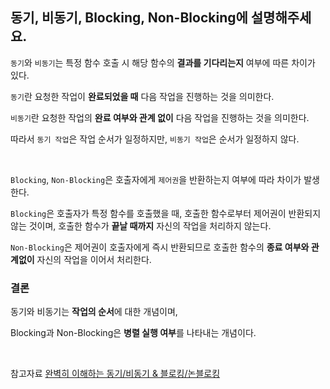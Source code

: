 ## 동기, 비동기, Blocking, Non-Blocking에 설명해주세요.

`동기`와 `비동기`는 특정 함수 호출 시 해당 함수의 **결과를 기다리는지** 여부에 따른 차이가 있다.

`동기`란 요청한 작업이 **완료되었을 때** 다음 작업을 진행하는 것을 의미한다.

`비동기`란 요청한 작업의 **완료 여부와 관계 없이** 다음 작업을 진행하는 것을 의미한다.

따라서 `동기 작업`은 작업 순서가 일정하지만, `비동기 작업`은 순서가 일정하지 않다.

<br />

`Blocking`, `Non-Blocking`은 호출자에게 `제어권`을 반환하는지 여부에 따라 차이가 발생한다.

`Blocking`은 호출자가 특정 함수를 호출했을 때, 호출한 함수로부터 제어권이 반환되지 않는 것이며, 호출한 함수가 **끝날 때까지** 자신의 작업을 처리하지 않는다.

`Non-Blocking`은 제어권이 호출자에게 즉시 반환되므로 호출한 함수의 **종료 여부와 관계없이** 자신의 작업을 이어서 처리한다.

### 결론

동기와 비동기는 **작업의 순서**에 대한 개념이며,

Blocking과 Non-Blocking은 **병렬 실행 여부**를 나타내는 개념이다.

<br />

참고자료
[완벽히 이해하는 동기/비동기 & 블로킹/논블로킹](https://inpa.tistory.com/entry/%F0%9F%91%A9%E2%80%8D%F0%9F%92%BB-%EB%8F%99%EA%B8%B0%EB%B9%84%EB%8F%99%EA%B8%B0-%EB%B8%94%EB%A1%9C%ED%82%B9%EB%85%BC%EB%B8%94%EB%A1%9C%ED%82%B9-%EA%B0%9C%EB%85%90-%EC%A0%95%EB%A6%AC#%EB%B9%84%EB%8F%99%EA%B8%B0%EC%9D%98_%EC%84%B1%EB%8A%A5_%EC%9D%B4%EC%A0%90)
